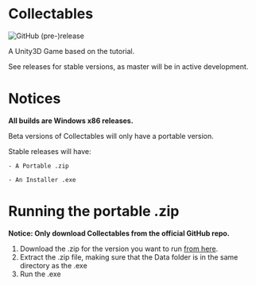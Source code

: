 # Collectables

![GitHub (pre-)release](https://img.shields.io/github/release/Prouser123/Unity-Collectables/all.svg)

A Unity3D Game based on the tutorial.

See releases for stable versions, as master will be in active development.

# Notices

**All builds are Windows x86 releases.**

Beta versions of Collectables will only have a portable version.

Stable releases will have:

`- A Portable .zip`

`- An Installer .exe`

# Running the portable .zip

**Notice: Only download Collectables from the official GitHub repo.**

1. Download the .zip for the version you want to run [from here](https://github.com/Prouser123/Unity-Collectables/releases).
2. Extract the .zip file, making sure that the Data folder is in the same directory as the .exe
3. Run the .exe
